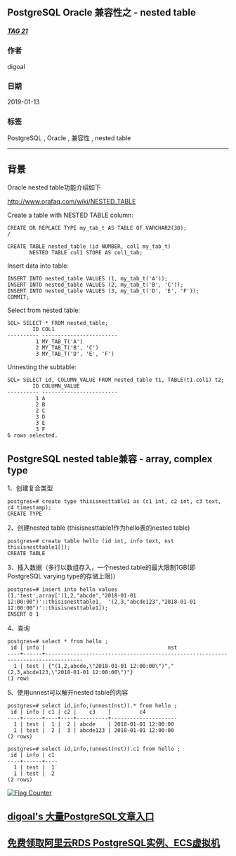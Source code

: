 ## PostgreSQL Oracle 兼容性之 - nested table     
##### [TAG 21](../class/21.md)  
                   
### 作者                   
digoal                    
                      
### 日期                    
2019-01-13                                               
                    
### 标签                                                                                                                                    
PostgreSQL , Oracle , 兼容性 , nested table       
                  
----                    
                  
## 背景         
Oracle nested table功能介绍如下  
  
http://www.orafaq.com/wiki/NESTED_TABLE  
  
Create a table with NESTED TABLE column:  
  
```  
CREATE OR REPLACE TYPE my_tab_t AS TABLE OF VARCHAR2(30);  
/  
```  
  
```  
CREATE TABLE nested_table (id NUMBER, col1 my_tab_t)  
       NESTED TABLE col1 STORE AS col1_tab;  
```  
  
Insert data into table:  
  
```  
INSERT INTO nested_table VALUES (1, my_tab_t('A'));  
INSERT INTO nested_table VALUES (2, my_tab_t('B', 'C'));  
INSERT INTO nested_table VALUES (3, my_tab_t('D', 'E', 'F'));  
COMMIT;  
```  
  
Select from nested table:  
  
```  
SQL> SELECT * FROM nested_table;  
        ID COL1  
---------- ------------------------  
         1 MY_TAB_T('A')  
         2 MY_TAB_T('B', 'C')  
         3 MY_TAB_T('D', 'E', 'F')  
```  
  
Unnesting the subtable:  
  
  
```  
SQL> SELECT id, COLUMN_VALUE FROM nested_table t1, TABLE(t1.col1) t2;  
        ID COLUMN_VALUE  
---------- ------------------------  
         1 A  
         2 B  
         2 C  
         3 D  
         3 E  
         3 F  
6 rows selected.  
```  
  
## PostgreSQL nested table兼容 - array, complex type  
  
1、创建复合类型  
  
```  
postgres=# create type thisisnesttable1 as (c1 int, c2 int, c3 text, c4 timestamp);  
CREATE TYPE  
```  
  
2、创建nested table  (thisisnesttable1作为hello表的nested table)  
  
```  
postgres=# create table hello (id int, info text, nst thisisnesttable1[]);  
CREATE TABLE  
```  
  
3、插入数据（多行以数组存入，一个nested table的最大限制1GB(即PostgreSQL varying type的存储上限)）  
  
```  
postgres=# insert into hello values (1,'test',array['(1,2,"abcde","2018-01-01 12:00:00")'::thisisnesttable1,  '(2,3,"abcde123","2018-01-01 12:00:00")'::thisisnesttable1]);  
INSERT 0 1  
```  
  
4、查询  
  
```  
postgres=# select * from hello ;  
 id | info |                                       nst                                          
----+------+----------------------------------------------------------------------------------  
  1 | test | {"(1,2,abcde,\"2018-01-01 12:00:00\")","(2,3,abcde123,\"2018-01-01 12:00:00\")"}  
(1 row)  
```  
  
5、使用unnest可以解开nested table的内容  
  
```  
postgres=# select id,info,(unnest(nst)).* from hello ;  
 id | info | c1 | c2 |    c3    |         c4            
----+------+----+----+----------+---------------------  
  1 | test |  1 |  2 | abcde    | 2018-01-01 12:00:00  
  1 | test |  2 |  3 | abcde123 | 2018-01-01 12:00:00  
(2 rows)  
  
postgres=# select id,info,(unnest(nst)).c1 from hello ;  
 id | info | c1   
----+------+----  
  1 | test |  1  
  1 | test |  2  
(2 rows)  
```  
  
    
  
<a rel="nofollow" href="http://info.flagcounter.com/h9V1"  ><img src="http://s03.flagcounter.com/count/h9V1/bg_FFFFFF/txt_000000/border_CCCCCC/columns_2/maxflags_12/viewers_0/labels_0/pageviews_0/flags_0/"  alt="Flag Counter"  border="0"  ></a>  
  
  
## [digoal's 大量PostgreSQL文章入口](https://github.com/digoal/blog/blob/master/README.md "22709685feb7cab07d30f30387f0a9ae")
  
  
## [免费领取阿里云RDS PostgreSQL实例、ECS虚拟机](https://free.aliyun.com/ "57258f76c37864c6e6d23383d05714ea")
  
